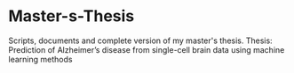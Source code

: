 # Master-s-Thesis
Scripts, documents and complete version of my master's thesis. Thesis:  Prediction of Alzheimer’s disease  from single-cell brain data using  machine learning methods
